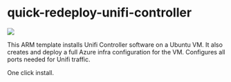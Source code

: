 # quick-redeploy-unifi-controller

<a href="https://portal.azure.com/#create/Microsoft.Template/uri/https%3A%2F%2Fraw.githubusercontent.com%2Fj81blog%2FAzure%2Fmaster%2FJSON%2Fquick-redeploy-unifi-controller%2Fredeploy-main.json" target="_blank">
    <img src="https://www.microsoft.com/en-gb/atwork/sap-azure-art-of-work/images/Azure-2.png"/>
</a>

This ARM template installs Unifi Controller software on a Ubuntu VM.
It also creates and deploy a full Azure infra configuration for the VM.
Configures all ports needed for Unifi traffic.

One click install.
